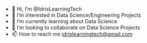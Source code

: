 - 👋 Hi, I’m @IdrisLearningTech
- 👀 I’m interested in Data Science/Engineering Projects
- 🌱 I’m currently learning about Data Science
- 💞️ I’m looking to collaborate on Data Science Projects
- 📫 How to reach me idrislearningtech@gmail.com

<!---
IdrisLearningTech/IdrisLearningTech is a ✨ special ✨ repository because its `README.md` (this file) appears on your GitHub profile.
You can click the Preview link to take a look at your changes.
--->
